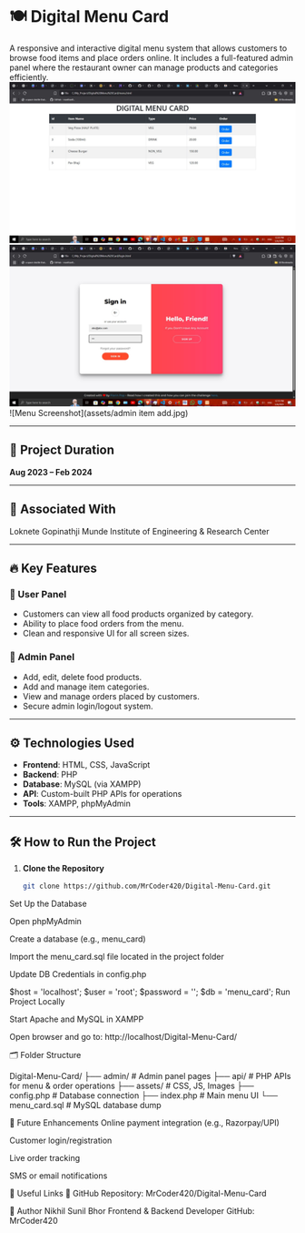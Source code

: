 # 🍽️ Digital Menu Card

A responsive and interactive digital menu system that allows customers to browse food items and place orders online. It includes a full-featured admin panel where the restaurant owner can manage products and categories efficiently.
![Menu Screenshot](assets/home_page.jpg)
![Menu Screenshot](assets/sign_in.jpg)
![Menu Screenshot](assets/admin item add.jpg)



---

## 📌 Project Duration
**Aug 2023 – Feb 2024**

---

## 🏢 Associated With
Loknete Gopinathji Munde Institute of Engineering & Research Center

---

## 🔥 Key Features

### 🌟 User Panel
- Customers can view all food products organized by category.
- Ability to place food orders from the menu.
- Clean and responsive UI for all screen sizes.

### 🌟 Admin Panel
- Add, edit, delete food products.
- Add and manage item categories.
- View and manage orders placed by customers.
- Secure admin login/logout system.

---

## ⚙️ Technologies Used

- **Frontend**: HTML, CSS, JavaScript
- **Backend**: PHP
- **Database**: MySQL (via XAMPP)
- **API**: Custom-built PHP APIs for operations
- **Tools**: XAMPP, phpMyAdmin

---

## 🛠️ How to Run the Project

1. **Clone the Repository**
   ```bash
   git clone https://github.com/MrCoder420/Digital-Menu-Card.git
Set Up the Database

Open phpMyAdmin

Create a database (e.g., menu_card)

Import the menu_card.sql file located in the project folder

Update DB Credentials in config.php


$host = 'localhost';
$user = 'root';
$password = '';
$db = 'menu_card';
Run Project Locally

Start Apache and MySQL in XAMPP

Open browser and go to:
http://localhost/Digital-Menu-Card/


🗂️ Folder Structure

Digital-Menu-Card/
├── admin/         # Admin panel pages
├── api/           # PHP APIs for menu & order operations
├── assets/        # CSS, JS, Images
├── config.php     # Database connection
├── index.php      # Main menu UI
└── menu_card.sql  # MySQL database dump



🚀 Future Enhancements
Online payment integration (e.g., Razorpay/UPI)

Customer login/registration

Live order tracking

SMS or email notifications

📎 Useful Links
🔗 GitHub Repository: MrCoder420/Digital-Menu-Card

🙋 Author
Nikhil Sunil Bhor
Frontend & Backend Developer
GitHub: MrCoder420

